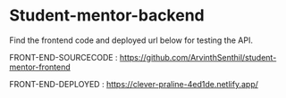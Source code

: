 # Student-mentor-backend

Find the frontend code and deployed url below for testing the API.

FRONT-END-SOURCECODE : https://github.com/ArvinthSenthil/student-mentor-frontend

FRONT-END-DEPLOYED :  https://clever-praline-4ed1de.netlify.app/
